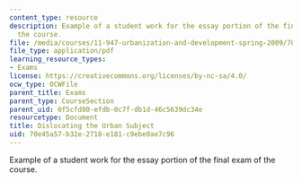 ```yaml
---
content_type: resource
description: Example of a student work for the essay portion of the final exam of
  the course.
file: /media/courses/11-947-urbanization-and-development-spring-2009/70e45a57b32e2718e181c9ebe0ae7c96_MIT11_947s09_sw05.pdf
file_type: application/pdf
learning_resource_types:
- Exams
license: https://creativecommons.org/licenses/by-nc-sa/4.0/
ocw_type: OCWFile
parent_title: Exams
parent_type: CourseSection
parent_uid: 0f5cfd80-efdb-0c7f-db1d-46c5639dc34e
resourcetype: Document
title: Dislocating the Urban Subject
uid: 70e45a57-b32e-2718-e181-c9ebe0ae7c96
---
```

Example of a student work for the essay portion of the final exam of the course.